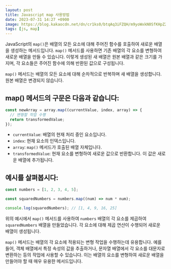 ```yaml
---
layout: post
title: Javascript map 사용방법
date: 2023-07-31 14:27 +0900
image: https://blog.kakaocdn.net/dn/cr1ks0/btqAq3iFZQH/m9yoWxkN0SfKHpZ2MnfyKk/img.png
tags: [js, map]
---
```

JavaScript의 `map()`은 배열의 모든 요소에 대해 주어진 함수를 호출하여 새로운 배열을 생성하는 메서드입니다. `map()` 메서드를 사용하면 기존 배열의 각 요소를 변형하여 새로운 배열을 만들 수 있습니다. 이렇게 생성된 새 배열은 원본 배열과 같은 크기를 가지며, 각 요소들은 주어진 함수에 의해 반환된 값으로 구성됩니다.

`map()` 메서드는 배열의 모든 요소에 대해 순차적으로 반복하며 새 배열을 생성합니다. 원본 배열은 변경되지 않습니다.

## map() 메서드의 구문은 다음과 같습니다:

```javascript
const newArray = array.map((currentValue, index, array) => {
  // 변형할 작업 수행
  return transformedValue;
});
```

- `currentValue`: 배열의 현재 처리 중인 요소입니다.
- `index`: 현재 요소의 인덱스입니다.
- `array`: `map()` 메서드가 호출된 배열 자체입니다.
- `transformedValue`: 현재 요소를 변형하여 새로운 값으로 반환합니다. 이 값은 새로운 배열에 추가됩니다.

## 예시를 살펴봅시다:

```javascript
const numbers = [1, 2, 3, 4, 5];

const squaredNumbers = numbers.map((num) => num * num);

console.log(squaredNumbers); // [1, 4, 9, 16, 25]
```

위의 예시에서 `map()` 메서드를 사용하여 `numbers` 배열의 각 요소를 제곱하여 `squaredNumbers` 배열을 만들었습니다. 각 요소에 대해 제곱 연산이 수행되어 새로운 배열이 생성됩니다.

`map()` 메서드는 배열의 각 요소에 적용되는 변형 작업을 수행하는데 유용합니다. 예를 들어, 객체 배열에서 특정 속성의 값을 추출하거나, 문자열 배열에서 각 요소를 대문자로 변환하는 등의 작업에 사용할 수 있습니다. 이는 배열의 요소를 변형하여 새로운 배열을 만들어야 할 때 매우 유용한 메서드입니다.